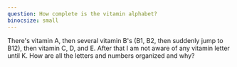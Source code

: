 ```yaml
---
question: How complete is the vitamin alphabet?
binocsize: small
---
```


There's vitamin A, then several vitamin B's (B1, B2, then suddenly jump to B12), then vitamin C, D, and E. After that I am not aware of any vitamin letter until K. How are all the letters and numbers organized and why?
